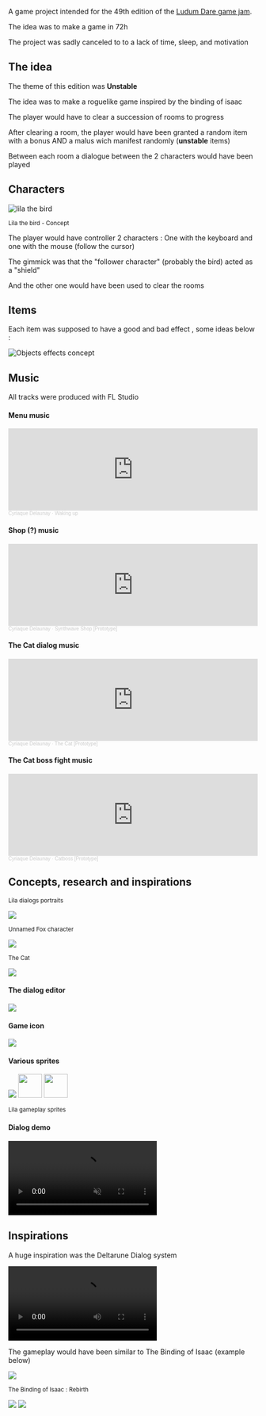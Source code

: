 A game project intended for the 49th edition of the [Ludum Dare game jam](https://ldjam.com/).

The idea was to make a game in 72h

The project was sadly canceled to to a lack of time, sleep, and motivation

## The idea

The theme of this edition was **Unstable**

The idea was to make a roguelike game inspired by the binding of isaac

The player would have to clear a succession of rooms to progress

After clearing a room, the player would have been granted a random item with a bonus AND a malus wich manifest randomly (**unstable** items)

Between each room a dialogue between the 2 characters would have been played

## Characters

<img src="/images/ld49/lila.png" alt="lila the bird">

<small>Lila the bird - Concept</small>

The player would have controller 2 characters : One with the keyboard and one with the mouse (follow the cursor)

The gimmick was that the "follower character" (probably the bird) acted as a "shield"

And the other one would have been used to clear the rooms

## Items

Each item was supposed to have a good and bad effect , some ideas below :

<img src="/images/ld49/objects.png" alt="Objects effects concept">

## Music

<p>All tracks were produced with FL Studio</p>

#### Menu music

<iframe width="100%" height="166" scrolling="no" frameborder="no" allow="autoplay" src="https://w.soundcloud.com/player/?url=https%3A//api.soundcloud.com/tracks/1139360398&color=%230077c9&auto_play=false&hide_related=false&show_comments=true&show_user=true&show_reposts=false&show_teaser=true"></iframe><div style="font-size: 10px; color: #cccccc;line-break: anywhere;word-break: normal;overflow: hidden;white-space: nowrap;text-overflow: ellipsis; font-family: Interstate,Lucida Grande,Lucida Sans Unicode,Lucida Sans,Garuda,Verdana,Tahoma,sans-serif;font-weight: 100;"><a href="https://soundcloud.com/ciriak" title="Cyriaque Delaunay" target="_blank" style="color: #cccccc; text-decoration: none;">Cyriaque Delaunay</a> · <a href="https://soundcloud.com/ciriak/gateway-to-heaven" title="Waking up" target="_blank" style="color: #cccccc; text-decoration: none;">Waking up</a></div>

#### Shop (?) music

<iframe width="100%" height="166" scrolling="no" frameborder="no" allow="autoplay" src="https://w.soundcloud.com/player/?url=https%3A//api.soundcloud.com/tracks/1133685919&color=%230077c9&auto_play=false&hide_related=false&show_comments=true&show_user=true&show_reposts=false&show_teaser=true"></iframe><div style="font-size: 10px; color: #cccccc;line-break: anywhere;word-break: normal;overflow: hidden;white-space: nowrap;text-overflow: ellipsis; font-family: Interstate,Lucida Grande,Lucida Sans Unicode,Lucida Sans,Garuda,Verdana,Tahoma,sans-serif;font-weight: 100;"><a href="https://soundcloud.com/ciriak" title="Cyriaque Delaunay" target="_blank" style="color: #cccccc; text-decoration: none;">Cyriaque Delaunay</a> · <a href="https://soundcloud.com/ciriak/synthwave-shop-prototype" title="Synthwave Shop [Prototype]" target="_blank" style="color: #cccccc; text-decoration: none;">Synthwave Shop [Prototype]</a></div>

#### The Cat dialog music

<iframe width="100%" height="166" scrolling="no" frameborder="no" allow="autoplay" src="https://w.soundcloud.com/player/?url=https%3A//api.soundcloud.com/tracks/1132571725&color=%23090909&auto_play=false&hide_related=false&show_comments=true&show_user=true&show_reposts=false&show_teaser=true"></iframe><div style="font-size: 10px; color: #cccccc;line-break: anywhere;word-break: normal;overflow: hidden;white-space: nowrap;text-overflow: ellipsis; font-family: Interstate,Lucida Grande,Lucida Sans Unicode,Lucida Sans,Garuda,Verdana,Tahoma,sans-serif;font-weight: 100;"><a href="https://soundcloud.com/ciriak" title="Cyriaque Delaunay" target="_blank" style="color: #cccccc; text-decoration: none;">Cyriaque Delaunay</a> · <a href="https://soundcloud.com/ciriak/the-cat-prototype" title="The Cat [Prototype]" target="_blank" style="color: #cccccc; text-decoration: none;">The Cat [Prototype]</a></div>

#### The Cat boss fight music

<iframe width="100%" height="166" scrolling="no" frameborder="no" allow="autoplay" src="https://w.soundcloud.com/player/?url=https%3A//api.soundcloud.com/tracks/1132569442&color=%23090909&auto_play=false&hide_related=false&show_comments=true&show_user=true&show_reposts=false&show_teaser=true"></iframe><div style="font-size: 10px; color: #cccccc;line-break: anywhere;word-break: normal;overflow: hidden;white-space: nowrap;text-overflow: ellipsis; font-family: Interstate,Lucida Grande,Lucida Sans Unicode,Lucida Sans,Garuda,Verdana,Tahoma,sans-serif;font-weight: 100;"><a href="https://soundcloud.com/ciriak" title="Cyriaque Delaunay" target="_blank" style="color: #cccccc; text-decoration: none;">Cyriaque Delaunay</a> · <a href="https://soundcloud.com/ciriak/catboss-prototype" title="Catboss [Prototype]" target="_blank" style="color: #cccccc; text-decoration: none;">Catboss [Prototype]</a></div>

## Concepts, research and inspirations

<small>Lila dialogs portraits</small>

<img src="/images/ld49/lila-concept.png">

<small>Unnamed Fox character</small>

<img src="/images/ld49/fox-concept.png">

<small>The Cat</small>

<img src="/images/ld49/cat.png">

#### The dialog editor

<img src="/images/ld49/dialogs-editor.png">

#### Game icon

<img src="/images/ld49/icon-concept.png">

#### Various sprites

<img src="/images/ld49/lila-sprite.png">

<img src="/images/ld49/lila-bottom.gif" width="48px">

<img src="/images/ld49/lila-right.gif"  width="48px">

<small>Lila gameplay sprites</small>

#### Dialog demo

<video src="/clips/ld49-dialog-demo.mp4" controls muted autoplay></video>

## Inspirations

<p>A huge inspiration was the Deltarune Dialog system</p>

<video src="/clips/deltarune-dialogs.mp4" controls></video>

<p>The gameplay would have been similar to The Binding of Isaac (example below)</p>

<img src="/images/ld49/isaac-gameplay.gif">

<small>The Binding of Isaac : Rebirth</small>

<img src="/images/ld49/cat-inspiration.png">

<img src="/images/ld49/bird-inspiration.png">

